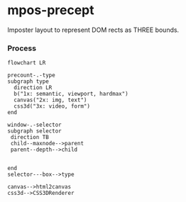 # mpos-precept
Imposter layout to represent DOM rects as THREE bounds.

### Process
```mermaid
flowchart LR

precount-.-type
subgraph type
  direction LR
  b("1x: semantic, viewport, hardmax")
  canvas("2x: img, text")
  css3d("3x: video, form")
end

window-.-selector
subgraph selector
 direction TB
 child--maxnode-->parent
 parent--depth-->child


end
selector---box-->type

canvas-->html2canvas
css3d-->CSS3DRenderer
```
